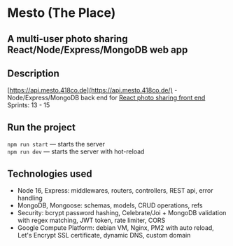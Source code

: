 # Mesto (The Place)

## A multi-user photo sharing React/Node/Express/MongoDB web app

## Description

[https://api.mesto.418co.de](https://api.mesto.418co.de/) - 
Node/Express/MongoDB back end for [React photo sharing front end](https://github.com/418code/react-mesto-frontend)\
Sprints: 13 - 15

## Run the project

`npm run start` — starts the server   
`npm run dev` — starts the server with hot-reload

## Technologies used
- Node 16, Express: middlewares, routers, controllers, REST api, error handling
- MongoDB, Mongoose: schemas, models, CRUD operations, refs
- Security: bcrypt password hashing, Celebrate/Joi + MongoDB validation with regex matching, JWT token, rate limiter, CORS
- Google Compute Platform: debian VM, Nginx, PM2 with auto reload, Let's Encrypt SSL certificate, dynamic DNS, custom domain
